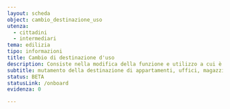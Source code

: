 ```yaml
---
layout: scheda
object: cambio_destinazione_uso
utenza:
  - cittadini
  - intermediari
tema: edilizia
tipo: informazioni
title: Cambio di destinazione d'uso
description: Consiste nella modifica della funzione e utilizzo a cui è adibito un edificio o parte di esso. Si ottiene facendo richiesta al Comune competente
subtitle: mutamento della destinazione di appartamenti, uffici, magazzini, negozi, garage, box, depositi, edilizia
status: BETA
statusLink: /onboard
evidenza: 0

---
```

